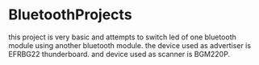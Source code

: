 # BluetoothProjects
this project is very basic and attempts to switch led of one bluetooth module using another bluetooth module.
the device used as advertiser is EFRBG22 thunderboard. and device used as scanner is BGM220P.
